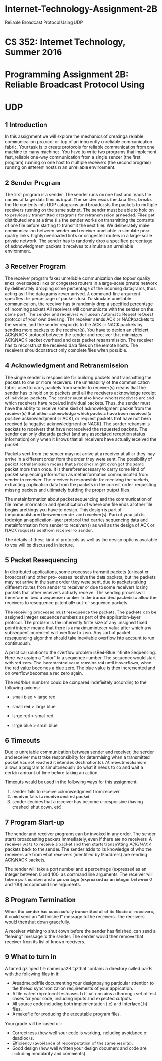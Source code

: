 # Internet-Technology-Assignment-2B
Reliable Broadcast Protocol Using UDP

# CS 352: Internet Technology, Summer 2016

# Programming Assignment 2B: Reliable Broadcast Protocol Using

# UDP

## 1 Introduction

In this assignment we will explore the mechanics of creatinga reliable communication protocol
on top of an inherently unreliable communication fabric. Your task is to create protocols for
reliable communication from one machine to many machines. You have to write two programs that
implement fast, reliable one-way communication from a single sender (the first program) running
on one host to multiple receivers (the second program) running on different hosts in an unreliable
environment.

## 2 Sender Program

The first program is a sender. The sender runs on one host and reads the names of large data files as
input. The sender reads the data files, breaks the file contents into UDP datagrams and broadcasts
the packets to multiple receivers running on the same subnet. The sender must be able to hold on
to previously transmitted datagrams for retransmission asneeded. Files get distributed one at a
time (i.e the sender works on transmitting the contents of one file before starting to transmit the
next file). We deliberately make communication between sender and receiver unreliable to simulate
poor-quality links, highly overloaded links or congested routers in a large-scale private network.
The sender has to randomly drop a specified percentage of acknowledgment packets it receives to
simulate an unreliable environment.

## 3 Receiver Program

The receiver program fakes unreliable communication due topoor quality links, overloaded links
or congested routers in a large-scale private network by deliberately dropping some percentage of
the incoming datagrams, thus acting as if the datagrams never arrived. A command-line argument
specifies the percentage of packets lost. To simulate unreliable communication, the receiver has
to randomly drop a specified percentage of incoming packets.All receivers will communicate with
the sender on the same port. The sender and receivers will usean Automatic Repeat reQuest
protocol of your own devising. The receiver sends ACK or NACKpackets to the sender, and the
sender responds to the ACK or NACK packets by sending more packets to the receiver(s). You
have to design an efficient ACK/NACK protocol between the sender and receiver that minimizes
ACK/NACK packet overhead and data packet retransmission. The receiver has to reconstruct the
received data files on the remote hosts. The receivers shouldconstruct only complete files when
possible.


## 4 Acknowledgment and Retransmission

The single sender is responsible for building packets and transmitting the packets to one or more
receivers. The unreliability of the communication fabric used to carry packets from sender to
receiver(s) means that the sender has to hold on to packets until all the receivers acknowledge
receipt of individual packets. The sender must also know whoits receivers are and which receivers
have received individual packets. Thus, the sender must have the ability to receive some kind
of acknowledgment packet from the receiver(s) that either acknowledge which packets have been
received (a positive acknowledgment or ACK), or request packets that have not been received (a
negative acknowledgment or NACK). The sender retransmits packets to receivers that have not
received the requested packets. The sender can only discarda packet (and any associated reception
status information) only when it knows that all receivers have actually received the packet.

Packets sent from the sender may not arrive at a receiver at all or they may arrive in a different
order from the order they were sent. The possibility of packet retransmission means that a receiver
might even get the same packet more than once. It is thereforenecessary to carry some kind of
packet sequencing information as metainformation communicated from sender to receiver. The
receiver is responsible for receiving the packets, extracting application data from the packets in the
correct order, requesting missing packets and ultimately building the proper output files.

The metainformation about packet sequencing and the communication of file name information
and specification of where one file ends another file begins arethings you have to design. This
design is part of theprotocolshared between sender and receiver(s). Part of your job is todesign
an application-layer protocol that carries sequencing data and metainformation from sender to
receiver(s) as well as the design of ACK or NACK requests sentfrom receiver to sender.

The details of these kind of protocols as well as the design options available to you will be discussed
in lecture.

## 5 Packet Resequencing

In distributed applications, some processes transmit packets (unicast or broadcast) and other pro-
cesses receive the data packets, but the packets may not arrive in the same order they were sent,
due to packets taking different routes from sender to receiver or due to some receivers losing packets
that other receivers actually receive. The sending processwill therefore embed a sequence number
in the transmitted packets to allow the receivers to resequence potentially out-of-sequence packets.

The receiving processes must resequence the packets. The packets can be assigned integer sequence
numbers as part of the application-layer protocol. The problem is the inherently finite size of
any unsigned fixed point integer means that there is a maximuminteger value after which any
subsequent increment will overflow to zero. Any sort of packet resequencing algorithm should take
inevitable overflow into account to run continuously.

A practical solution to the overflow problem isRed-Blue Infinite Sequencing. Here, we assign a
”color” to a sequence number. The sequence would start with red zero. The incremented value
remains red until it overflows, when the red value becomes a blue zero. The blue value is then
incremented and on overflow becomes a red zero again.

The red/blue numbers could be compared indefinitely according to the following axioms:

- small blue > large red


- small red > large blue
- large red > small red
- large blue > small blue

## 6 Timeouts

Due to unreliable communication between sender and receiver, the sender and receiver must take
responsibility for determining when a transmitted packet has not reached it intended destination(s).
Atimeoutmechanism allows a program to simultaneously do what it needs to do and wait a certain
amount of time before taking an action.

Timeouts would be used in the following ways for this assignment:

1. sender fails to receive acknowledgment from receiver
2. receiver fails to receive desired packet
3. sender decides that a receiver has become unresponsive (having crashed, shut down,
    etc)

## 7 Program Start-up

The sender and receiver programs can be invoked in any order. The sender starts broadcasting
packets immediately, even if there are no receivers. A receiver waits to receive a packet and then
starts transmitting ACK/NACK packets back to the sender. The sender adds to its knowledge
of who the receivers are from what receivers (identified by IPaddress) are sending ACK/NACK
packets.

The sender will take a port number and a percentage (expressed as an integer between 0 and 100)
as command line arguments. The receiver will take a port number and a percentage (expressed as
an integer between 0 and 100) as command line arguments.

## 8 Program Termination

When the sender has successfully transmitted all of its filesto all receivers, it could send an ”all
finished” message to the receivers. The receivers would thenshut down gracefully.

A receiver wishing to shut down before the sender has finished, can send a ”leaving” message to
the sender. The sender would then remove that receiver from its list of known receivers.

## 9 What to turn in

A tarred gzipped file namedpa2B.tgzthat contains a directory called pa2B with the following files
in it:


- Areadme.pdffile documenting your designpaying particular attention to the thread
    synchronization requirements of your application.
- A file called rbprotocol-testcases.txt that contains a thorough set of test cases for your code,
    including inputs and expected outputs.
- All source code including both implementation (.c) and interface(.h) files.
- A makefile for producing the executable program files.

Your grade will be based on:

- Correctness (how well your code is working, including avoidance of deadlocks.
- Efficiency (avoidance of recomputation of the same results).
- Good design (how well written your design document and code are, including modularity and
    comments).
